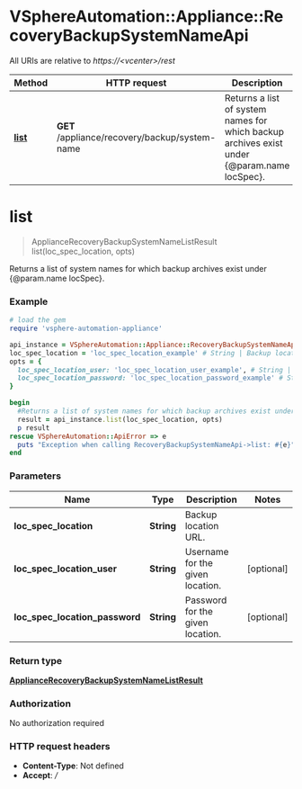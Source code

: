 # VSphereAutomation::Appliance::RecoveryBackupSystemNameApi

All URIs are relative to *https://&lt;vcenter&gt;/rest*

Method | HTTP request | Description
------------- | ------------- | -------------
[**list**](RecoveryBackupSystemNameApi.md#list) | **GET** /appliance/recovery/backup/system-name | Returns a list of system names for which backup archives exist under {@param.name locSpec}.


# **list**
> ApplianceRecoveryBackupSystemNameListResult list(loc_spec_location, opts)

Returns a list of system names for which backup archives exist under {@param.name locSpec}.

### Example
```ruby
# load the gem
require 'vsphere-automation-appliance'

api_instance = VSphereAutomation::Appliance::RecoveryBackupSystemNameApi.new
loc_spec_location = 'loc_spec_location_example' # String | Backup location URL.
opts = {
  loc_spec_location_user: 'loc_spec_location_user_example', # String | Username for the given location.
  loc_spec_location_password: 'loc_spec_location_password_example' # String | Password for the given location.
}

begin
  #Returns a list of system names for which backup archives exist under {@param.name locSpec}.
  result = api_instance.list(loc_spec_location, opts)
  p result
rescue VSphereAutomation::ApiError => e
  puts "Exception when calling RecoveryBackupSystemNameApi->list: #{e}"
end
```

### Parameters

Name | Type | Description  | Notes
------------- | ------------- | ------------- | -------------
 **loc_spec_location** | **String**| Backup location URL. | 
 **loc_spec_location_user** | **String**| Username for the given location. | [optional] 
 **loc_spec_location_password** | **String**| Password for the given location. | [optional] 

### Return type

[**ApplianceRecoveryBackupSystemNameListResult**](ApplianceRecoveryBackupSystemNameListResult.md)

### Authorization

No authorization required

### HTTP request headers

 - **Content-Type**: Not defined
 - **Accept**: */*



